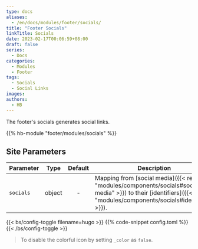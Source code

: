 ```yaml
---
type: docs
aliases:
  - /en/docs/modules/footer/socials/
title: "Footer Socials"
linkTitle: Socials
date: 2023-02-17T00:06:59+08:00
draft: false
series:
  - Docs
categories:
  - Modules
  - Footer
tags:
  - Socials
  - Social Links
images:
authors:
  - HB
---
```


The footer's socials generates social links.

<!--more-->

{{% hb-module "footer/modules/socials" %}}

## Site Parameters

| Parameter |  Type  | Default | Description                                     |
| --------- | :----: | :-----: | ----------------------------------------------- |
| `socials` | object |    -    | Mapping from [social media]({{< ref "modules/components/socials#socials-media" >}}) to their [identifiers]({{< ref "modules/components/socials#identifiers" >}}). |

{{< bs/config-toggle filename=hugo >}}
{{% code-snippet config.toml %}}
{{< /bs/config-toggle >}}

> To disable the colorful icon by setting `_color` as `false`.
